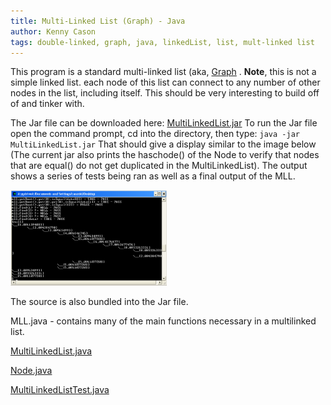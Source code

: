```yaml
---
title: Multi-Linked List (Graph) - Java
author: Kenny Cason
tags: double-linked, graph, java, linkedList, list, mult-linked list
---
```


This program is a standard multi-linked list (aka, <a href="https://en.wikipedia.org/wiki/Graph_(abstract_data_type)" title="Graph" target="_blank">Graph</a> . <b>Note</b>, this is not a simple linked list. each node of this list can connect to any number of other nodes in the list, including itself. This should be very interesting to build off of and tinker with.

The Jar file can be downloaded here: <a href="/code/java/mll/MultiLinkedList.jar" target="_blank">MultiLinkedList.jar</a>
To run the Jar file open the command prompt, cd into the directory, then type:
<code>java -jar MultiLinkedList.jar</code>
That should give a display similar to the image below (The current jar also prints the haschode() of the Node to verify that nodes that are equal() do not get duplicated in the MultiLinkedList). The output shows a series of tests being ran as well as a final output of the MLL.<br/>

<a href="/code/java/mll/MLL01.png" target="_blank" ><img src="/code/java/mll/MLL01.png" width="250" alt="Multilinked list"/></a><br/>

The source is also bundled into the Jar file.

MLL.java - contains many of the main functions necessary in a multilinked list.
<p><a href="/code/java/mll/MultiLinkedList.java" target="_blank">MultiLinkedList.java</a></p>
<p><a href="/code/java/mll/Node.java" target="_blank">Node.java</a></p>
<p><a href="/code/java/mll/MultiLinkedListTest.java" target="_blank">MultiLinkedListTest.java</a></p>
